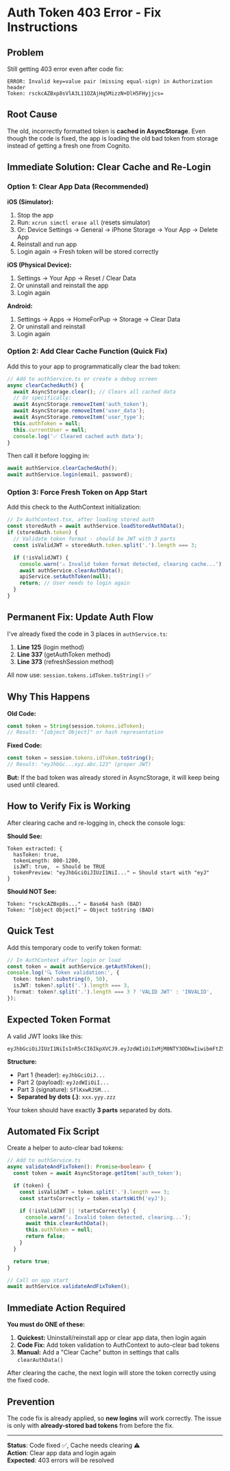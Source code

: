 # Auth Token 403 Error - Fix Instructions

## Problem

Still getting 403 error even after code fix:

```
ERROR: Invalid key=value pair (missing equal-sign) in Authorization header
Token: rsckcAZBxp8sVlA3L11OZAjHq5MizzN+DlH5FHyjjcs=
```

## Root Cause

The old, incorrectly formatted token is **cached in AsyncStorage**. Even though the code is fixed, the app is loading the old bad token from storage instead of getting a fresh one from Cognito.

## Immediate Solution: Clear Cache and Re-Login

### Option 1: Clear App Data (Recommended)

**iOS (Simulator):**

1. Stop the app
2. Run: `xcrun simctl erase all` (resets simulator)
3. Or: Device Settings → General → iPhone Storage → Your App → Delete App
4. Reinstall and run app
5. Login again → Fresh token will be stored correctly

**iOS (Physical Device):**

1. Settings → Your App → Reset / Clear Data
2. Or uninstall and reinstall the app
3. Login again

**Android:**

1. Settings → Apps → HomeForPup → Storage → Clear Data
2. Or uninstall and reinstall
3. Login again

### Option 2: Add Clear Cache Function (Quick Fix)

Add this to your app to programmatically clear the bad token:

```typescript
// Add to authService.ts or create a debug screen
async clearCachedAuth() {
  await AsyncStorage.clear(); // Clears all cached data
  // Or specifically:
  await AsyncStorage.removeItem('auth_token');
  await AsyncStorage.removeItem('user_data');
  await AsyncStorage.removeItem('user_type');
  this.authToken = null;
  this.currentUser = null;
  console.log('✅ Cleared cached auth data');
}
```

Then call it before logging in:

```typescript
await authService.clearCachedAuth();
await authService.login(email, password);
```

### Option 3: Force Fresh Token on App Start

Add this check to the AuthContext initialization:

```typescript
// In AuthContext.tsx, after loading stored auth
const storedAuth = await authService.loadStoredAuthData();
if (storedAuth.token) {
  // Validate token format - should be JWT with 3 parts
  const isValidJWT = storedAuth.token.split('.').length === 3;

  if (!isValidJWT) {
    console.warn('⚠️ Invalid token format detected, clearing cache...');
    await authService.clearAuthData();
    apiService.setAuthToken(null);
    return; // User needs to login again
  }
}
```

## Permanent Fix: Update Auth Flow

I've already fixed the code in 3 places in `authService.ts`:

1. **Line 125** (login method)
2. **Line 337** (getAuthToken method)
3. **Line 373** (refreshSession method)

All now use: `session.tokens.idToken.toString()` ✅

## Why This Happens

**Old Code:**

```typescript
const token = String(session.tokens.idToken);
// Result: "[object Object]" or hash representation
```

**Fixed Code:**

```typescript
const token = session.tokens.idToken.toString();
// Result: "eyJhbGc...xyz.abc.123" (proper JWT)
```

**But:** If the bad token was already stored in AsyncStorage, it will keep being used until cleared.

## How to Verify Fix is Working

After clearing cache and re-logging in, check the console logs:

**Should See:**

```
Token extracted: {
  hasToken: true,
  tokenLength: 800-1200,
  isJWT: true,  ← Should be TRUE
  tokenPreview: "eyJhbGciOiJIUzI1NiI..." ← Should start with "eyJ"
}
```

**Should NOT See:**

```
Token: "rsckcAZBxp8s..." ← Base64 hash (BAD)
Token: "[object Object]" ← Object toString (BAD)
```

## Quick Test

Add this temporary code to verify token format:

```typescript
// In AuthContext after login or load
const token = await authService.getAuthToken();
console.log('🔍 Token validation:', {
  token: token?.substring(0, 50),
  isJWT: token?.split('.').length === 3,
  format: token?.split('.').length === 3 ? 'VALID JWT' : 'INVALID',
});
```

## Expected Token Format

A valid JWT looks like this:

```
eyJhbGciOiJIUzI1NiIsInR5cCI6IkpXVCJ9.eyJzdWIiOiIxMjM0NTY3ODkwIiwibmFtZSI6IkpvaG4gRG9lIiwiaWF0IjoxNTE2MjM5MDIyfQ.SflKxwRJSMeKKF2QT4fwpMeJf36POk6yJV_adQssw5c
```

**Structure:**

- Part 1 (header): `eyJhbGciOiJ...`
- Part 2 (payload): `eyJzdWIiOiI...`
- Part 3 (signature): `SflKxwRJSM...`
- **Separated by dots (.)**: `xxx.yyy.zzz`

Your token should have exactly **3 parts** separated by dots.

## Automated Fix Script

Create a helper to auto-clear bad tokens:

```typescript
// Add to authService.ts
async validateAndFixToken(): Promise<boolean> {
  const token = await AsyncStorage.getItem('auth_token');

  if (token) {
    const isValidJWT = token.split('.').length === 3;
    const startsCorrectly = token.startsWith('eyJ');

    if (!isValidJWT || !startsCorrectly) {
      console.warn('⚠️ Invalid token detected, clearing...');
      await this.clearAuthData();
      this.authToken = null;
      return false;
    }
  }

  return true;
}

// Call on app start
await authService.validateAndFixToken();
```

## Immediate Action Required

**You must do ONE of these:**

1. **Quickest:** Uninstall/reinstall app or clear app data, then login again
2. **Code Fix:** Add token validation to AuthContext to auto-clear bad tokens
3. **Manual:** Add a "Clear Cache" button in settings that calls `clearAuthData()`

After clearing the cache, the next login will store the token correctly using the fixed code.

## Prevention

The code fix is already applied, so **new logins** will work correctly. The issue is only with **already-stored bad tokens** from before the fix.

---

**Status**: Code fixed ✅, Cache needs clearing ⚠️  
**Action**: Clear app data and login again  
**Expected**: 403 errors will be resolved
